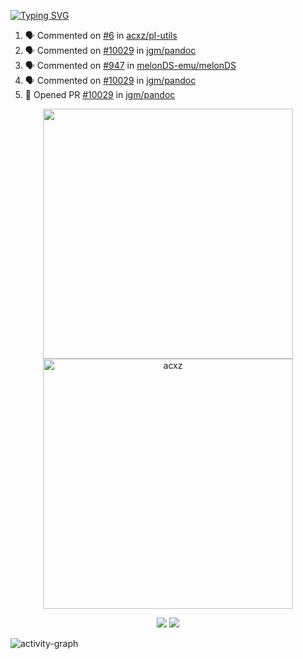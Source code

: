 [![Typing SVG](https://readme-typing-svg.herokuapp.com?size=16&color=AFFFA3&multiline=true&height=75&lines=contributing+to+robotics%2Fae%2Fml%2Fgpu;packaging+it+for+archlinux;ricer)](https://git.io/typing-svg)

<!--START_SECTION:activity-->
1. 🗣 Commented on [#6](https://github.com/acxz/pl-utils/issues/6#issuecomment-2309332698) in [acxz/pl-utils](https://github.com/acxz/pl-utils)
2. 🗣 Commented on [#10029](https://github.com/jgm/pandoc/pull/10029#issuecomment-2282954582) in [jgm/pandoc](https://github.com/jgm/pandoc)
3. 🗣 Commented on [#947](https://github.com/melonDS-emu/melonDS/issues/947#issuecomment-2282785921) in [melonDS-emu/melonDS](https://github.com/melonDS-emu/melonDS)
4. 🗣 Commented on [#10029](https://github.com/jgm/pandoc/pull/10029#issuecomment-2251775883) in [jgm/pandoc](https://github.com/jgm/pandoc)
5. 💪 Opened PR [#10029](https://github.com/jgm/pandoc/pull/10029) in [jgm/pandoc](https://github.com/jgm/pandoc)
<!--END_SECTION:activity-->

<p align="center">
  <img width="400em" src=https://github-readme-stats.vercel.app/api?username=acxz&include_all_commits=true&show_icons=true />
  <img width="400em" src="https://github-readme-streak-stats.herokuapp.com/?user=acxz&" alt="acxz" />
</p>

<p align="center">
  <img src=https://github-readme-stats.vercel.app/api/top-langs/?username=acxz&layout=compact />
  <img src=https://github-profile-trophy.vercel.app/?username=acxz&row=2&column=4 />
</p>

![activity-graph](https://github-readme-activity-graph.vercel.app/graph?username=acxz&bg_color=053c4a&color=ffffff&line=76c533&point=8f2fe1&area=true&hide_border=true&hide_title=true)
